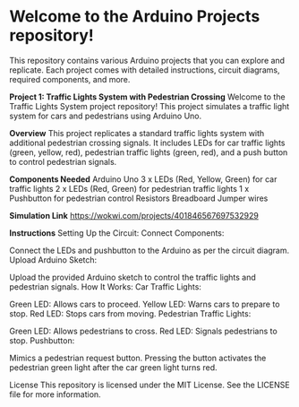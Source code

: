 # Welcome to the Arduino Projects repository!
This repository contains various Arduino projects that you can explore and replicate. Each project comes with detailed instructions, circuit diagrams, required components, and more.


**Project 1: Traffic Lights System with Pedestrian Crossing**
Welcome to the Traffic Lights System project repository! This project simulates a traffic light system for cars and pedestrians using Arduino Uno.

**Overview**
This project replicates a standard traffic lights system with additional pedestrian crossing signals. It includes LEDs for car traffic lights (green, yellow, red), pedestrian traffic lights (green, red), and a push button to control pedestrian signals.

**Components Needed**
Arduino Uno
3 x LEDs (Red, Yellow, Green) for car traffic lights
2 x LEDs (Red, Green) for pedestrian traffic lights
1 x Pushbutton for pedestrian control
Resistors
Breadboard
Jumper wires

**Simulation Link**
https://wokwi.com/projects/401846567697532929


**Instructions**
Setting Up the Circuit:
Connect Components:

Connect the LEDs and pushbutton to the Arduino as per the circuit diagram.
Upload Arduino Sketch:

Upload the provided Arduino sketch to control the traffic lights and pedestrian signals.
How It Works:
Car Traffic Lights:

Green LED: Allows cars to proceed.
Yellow LED: Warns cars to prepare to stop.
Red LED: Stops cars from moving.
Pedestrian Traffic Lights:

Green LED: Allows pedestrians to cross.
Red LED: Signals pedestrians to stop.
Pushbutton:

Mimics a pedestrian request button.
Pressing the button activates the pedestrian green light after the car green light turns red.


License
This repository is licensed under the MIT License. See the LICENSE file for more information.

